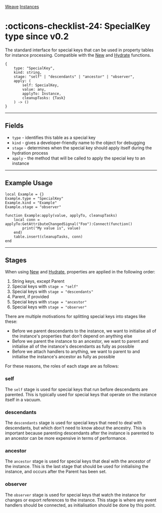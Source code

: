 <nav class="weavedoc-api-breadcrumbs">
	<a href="../..">Weave</a>
	<a href="..">Instances</a>
</nav>

<h1 class="weavedoc-api-header" markdown>
	<span class="weavedoc-api-icon" markdown>:octicons-checklist-24:</span>
	<span class="weavedoc-api-name">SpecialKey</span>
	<span class="weavedoc-api-pills">
		<span class="weavedoc-api-pill-type">type</span>
		<span class="weavedoc-api-pill-since">since v0.2</span>
	</span>
</h1>

The standard interface for special keys that can be used in property tables for
instance processing. Compatible with the [New](./new.md) and
[Hydrate](./hydrate.md) functions.

```luau
{
    type: "SpecialKey",
    kind: string,
    stage: "self" | "descendants" | "ancestor" | "observer",
    apply: (
        self: SpecialKey,
        value: any,
        applyTo: Instance,
        cleanupTasks: {Task}
    ) -> ()
}
```

---

## Fields

- `type` - identifies this table as a special key
- `kind` - gives a developer-friendly name to the object for debugging
- `stage` - determines when
  the special key should apply itself during the hydration process
- `apply` - the method that will be called to apply the special key to an
  instance

---

## Example Usage

```luau
local Example = {}
Example.type = "SpecialKey"
Example.kind = "Example"
Example.stage = "observer"

function Example:apply(value, applyTo, cleanupTasks)
	local conn = applyTo:GetAttributeChangedSignal("Foo"):Connect(function()
        print("My value is", value)
    end)
    table.insert(cleanupTasks, conn)
end
```

---

## Stages

When using [New](../instances/new.md) and [Hydrate](../instances/hydrate.md),
properties are applied in the following order:

1. String keys, except Parent
2. Special keys with `stage = "self"`
3. Special keys with `stage = "descendants"`
4. Parent, if provided
5. Special keys with `stage = "ancestor"`
6. Special keys with `stage = "observer"`

There are multiple motivations for splitting special keys into stages like these:

- Before we parent descendants to the instance, we want to initialise all of
  the instance's properties that don't depend on anything else
- Before we parent the instance to an ancestor, we want to parent and initialise
  all of the instance's descendants as fully as possible
- Before we attach handlers to anything, we want to parent to and initialise
  the instance's ancestor as fully as possible

For these reasons, the roles of each stage are as follows:

### self

The `self` stage is used for special keys that run before descendants are
parented. This is typically used for special keys that operate on the instance
itself in a vacuum.

### descendants

The `descendants` stage is used for special keys that need to deal with
descendants, but which don't need to know about the ancestry. This is important
because parenting descendants after the instance is parented to an ancestor can
be more expensive in terms of performance.

### ancestor

The `ancestor` stage is used for special keys that deal with the ancestor of
the instance. This is the last stage that should be used for initialising the
instance, and occurs after the Parent has been set.

### observer

The `observer` stage is used for special keys that watch the instance for
changes or export references to the instance. This stage is where any event
handlers should be connected, as initialisation should be done by this point.
